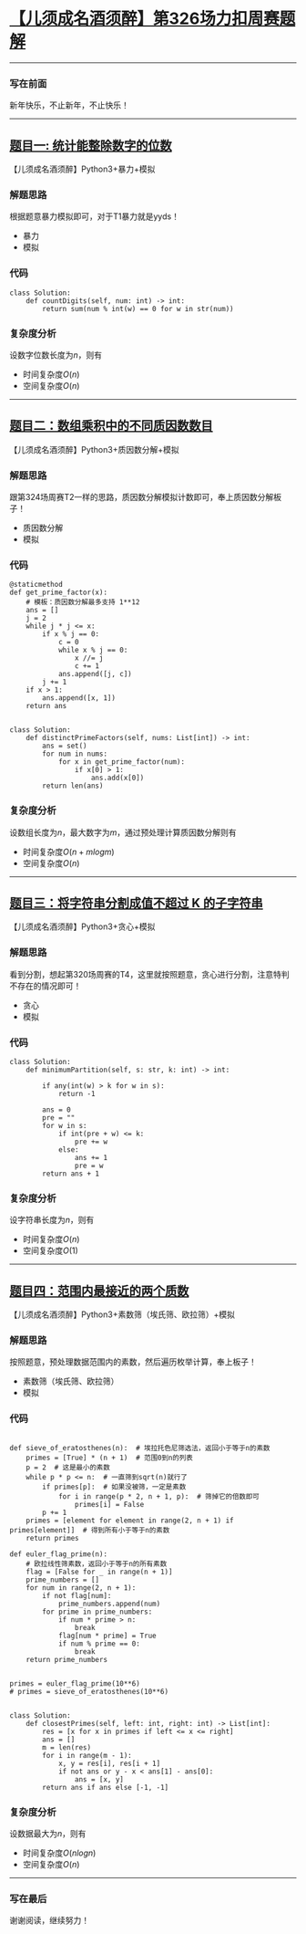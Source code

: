 # [【儿须成名酒须醉】第326场力扣周赛题解]
***

### 写在前面
新年快乐，不止新年，不止快乐！


[【儿须成名酒须醉】第326场力扣周赛题解]: https://leetcode.cn/contest/weekly-contest-326/
***    
## [题目一: 统计能整除数字的位数]
[题目一: 统计能整除数字的位数]: https://leetcode.cn/contest/weekly-contest-326/problems/count-the-digits-that-divide-a-number/
【儿须成名酒须醉】Python3+暴力+模拟
### 解题思路
根据题意暴力模拟即可，对于T1暴力就是yyds！
- 暴力
- 模拟
### 代码
```python3
class Solution:
    def countDigits(self, num: int) -> int:
        return sum(num % int(w) == 0 for w in str(num))
```
### 复杂度分析
设数字位数长度为$n$，则有
- 时间复杂度$O(n)$
- 空间复杂度$O(n)$

***
## [题目二：数组乘积中的不同质因数数目]

[题目二：数组乘积中的不同质因数数目]: https://leetcode.cn/contest/weekly-contest-326/problems/distinct-prime-factors-of-product-of-array/
【儿须成名酒须醉】Python3+质因数分解+模拟
### 解题思路
跟第324场周赛T2一样的思路，质因数分解模拟计数即可，奉上质因数分解板子！
- 质因数分解
- 模拟

### 代码
```python3
@staticmethod
def get_prime_factor(x):
    # 模板：质因数分解最多支持 1**12
    ans = []
    j = 2
    while j * j <= x:
        if x % j == 0:
            c = 0
            while x % j == 0:
                x //= j
                c += 1
            ans.append([j, c])
        j += 1
    if x > 1:
        ans.append([x, 1])
    return ans


class Solution:
    def distinctPrimeFactors(self, nums: List[int]) -> int:
        ans = set()
        for num in nums:
            for x in get_prime_factor(num):
                if x[0] > 1:
                    ans.add(x[0])
        return len(ans)
```
### 复杂度分析
设数组长度为$n$，最大数字为$m$，通过预处理计算质因数分解则有
- 时间复杂度$O(n+mlogm)$
- 空间复杂度$O(n)$


***
## [题目三：将字符串分割成值不超过 K 的子字符串]

[题目三：将字符串分割成值不超过 K 的子字符串]: https://leetcode.cn/contest/weekly-contest-326/problems/partition-string-into-substrings-with-values-at-most-k/
【儿须成名酒须醉】Python3+贪心+模拟
### 解题思路
看到分割，想起第320场周赛的T4，这里就按照题意，贪心进行分割，注意特判不存在的情况即可！
- 贪心
- 模拟

### 代码
```python3
class Solution:
    def minimumPartition(self, s: str, k: int) -> int:
        
        if any(int(w) > k for w in s):
            return -1
        
        ans = 0
        pre = ""
        for w in s:
            if int(pre + w) <= k:
                pre += w
            else:
                ans += 1
                pre = w
        return ans + 1
```
### 复杂度分析
设字符串长度为$n$，则有
- 时间复杂度$O(n)$
- 空间复杂度$O(1)$

***
## [题目四：范围内最接近的两个质数]

[题目四：范围内最接近的两个质数]: https://leetcode.cn/contest/weekly-contest-326/problems/closest-prime-numbers-in-range/
【儿须成名酒须醉】Python3+素数筛（埃氏筛、欧拉筛）+模拟
### 解题思路
按照题意，预处理数据范围内的素数，然后遍历枚举计算，奉上板子！
- 素数筛（埃氏筛、欧拉筛）
- 模拟

### 代码
```python3

def sieve_of_eratosthenes(n):  # 埃拉托色尼筛选法，返回小于等于n的素数
    primes = [True] * (n + 1)  # 范围0到n的列表
    p = 2  # 这是最小的素数
    while p * p <= n:  # 一直筛到sqrt(n)就行了
        if primes[p]:  # 如果没被筛，一定是素数
            for i in range(p * 2, n + 1, p):  # 筛掉它的倍数即可
                primes[i] = False
        p += 1
    primes = [element for element in range(2, n + 1) if primes[element]]  # 得到所有小于等于n的素数
    return primes

def euler_flag_prime(n):
    # 欧拉线性筛素数，返回小于等于n的所有素数
    flag = [False for _ in range(n + 1)]
    prime_numbers = []
    for num in range(2, n + 1):
        if not flag[num]:
            prime_numbers.append(num)
        for prime in prime_numbers:
            if num * prime > n:
                break
            flag[num * prime] = True
            if num % prime == 0:
                break
    return prime_numbers


primes = euler_flag_prime(10**6)
# primes = sieve_of_eratosthenes(10**6)


class Solution:
    def closestPrimes(self, left: int, right: int) -> List[int]:
        res = [x for x in primes if left <= x <= right]
        ans = []
        m = len(res)
        for i in range(m - 1):
            x, y = res[i], res[i + 1]
            if not ans or y - x < ans[1] - ans[0]:
                ans = [x, y]
        return ans if ans else [-1, -1]
```


### 复杂度分析
设数据最大为$n$，则有
- 时间复杂度$O(nlogn)$
- 空间复杂度$O(n)$
***

### 写在最后
谢谢阅读，继续努力！